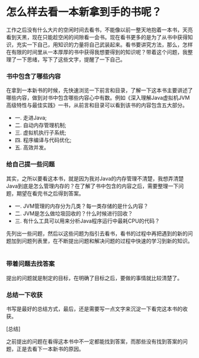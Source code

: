 # 怎么样去看一本新拿到手的书呢？

工作之后没有什么大片的空闲时间去看书，不能像以前一整天地抱着一本书，天亮看到天黑，现在只能趁空闲的间隙看一会书。现在看书更多的是为了从书中获得知识，充实一下自己，用知识的力量将自己武装起来。看书要讲究方法，那么，怎样在有限的时间里从一本厚厚的书中获得我想要得到的知识呢？带着这个问题，我整理了一下思绪，写下了这些文字，提醒了一下自己。<br>

### 书中包含了哪些内容

在拿到一本新书的时候，先快速浏览一下前言和目录，了解一下这本书主要讲述了哪些内容，做到对书中包含哪些内容心中有数。例如《深入理解Java虚拟机JVM高级特性与最佳实践》一书，从前言和目录可以看到该书的内容包含五大部分。<br>
    
* 一. 走进Java;<br>
* 二. 自动内存管理机制;<br>
* 三. 虚拟机执行子系统;<br>
* 四. 程序编译与代码优化;<br>
* 五. 高效并发。<br>

### 给自己提一些问题

其实，之所以要看这本书，就是因为我对Java的内存管理不清楚，我想弄清楚Java到底是怎么管理内存的？在了解了书中包含的内容之后，需要整理一下问题，期望在看完书之后得到答案。<br>

* 一. JVM管理的内存分为几类？每一类存储的是什么内容？<br>
* 二. JVM是怎么做垃圾回收的？什么时候进行回收？<br>
* 三. 有什么工具可以用来分析Java程序运行中最耗CPU的代码？<br>

先列出一些问题，然后以这些问题为指引去看书，看书的过程中再把遇到的新的问题加到问题列表里，在不断提出问题和解决问题的过程中快速的学习到新的知识。<br>
    
### 带着问题去找答案

提出的问题就是制定的目标，在明确了目标之后，要做的事情就比较清楚了。<br>


### 总结一下收获

书写是最好的总结方式，最后，还是需要写一点文字来沉淀一下看完这本书的收获。<br>

[总结]<br>

之前提出的问题在看得这本书中不一定都能找到答案，而那些没有找到答案的问题，正是去看下一本新书的原因。<br>
